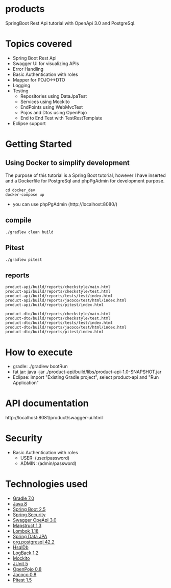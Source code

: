 # products
SpringBoot Rest Api tutorial with OpenApi 3.0 and PostgreSql.

# Topics covered
- Spring Boot Rest Api
- Swagger UI for visualizing APIs
- Error Handling
- Basic Authentication with roles
- Mapper for POJO<->DTO
- Logging
- Testing
    - Repositories using DataJpaTest
    - Services using Mockito
    - EndPoints using WebMvcTest
    - Pojos and Dtos using OpenPojo
    - End to End Test with TestRestTemplate
- Eclipse support

# Getting Started
## Using Docker to simplify development
The purpose of this tutorial is a Spring Boot tutorial, however I have inserted and a Dockerfile for PostgreSql and phpPgAdmin for development purpose.

    cd docker_dev
    docker-compose up
 - you can use phpPgAdmin (http://localhost:8080/)

## compile
    ./gradlew clean build

## Pitest
    ./gradlew pitest

## reports
    product-api/build/reports/checkstyle/main.html
    product-api/build/reports/checkstyle/test.html
    product-api/build/reports/tests/test/index.html
    product-api/build/reports/jacoco/test/html/index.html
    product-api/build/reports/pitest/index.html

    product-dto/build/reports/checkstyle/main.html
    product-dto/build/reports/checkstyle/test.html
    product-dto/build/reports/tests/test/index.html
    product-dto/build/reports/jacoco/test/html/index.html
    product-dto/build/reports/pitest/index.html

# How to execute
- gradle: ./gradlew bootRun
- fat jar: java -jar ./product-api/build/libs/product-api-1.0-SNAPSHOT.jar
- Eclipse: import "Existing Gradle project", select product-api and "Run Application"

# API documentation
http://localhost:8081/product/swagger-ui.html

# Security
 - Basic Authentication with roles
   - USER: (user/password)
   - ADMIN: (admin/password)

# Technologies used
- [Gradle 7.0](https://gradle.org/)
- [Java 8](http://www.oracle.com/technetwork/java/javaee/overview/index.html)
- [Spring Boot 2.5](https://spring.io/projects/spring-boot)
- [Spring Security](https://spring.io/projects/spring-security)
- [Swagger OpeApi 3.0](https://swagger.io/specification/)
- [Mapstruct 1.3](https://mapstruct.org/)
- [Lombok 1.18](https://projectlombok.org/)
- [Spring Data JPA](https://projects.spring.io/spring-data-jpa)
- [org.postgresql 42.2](https://jdbc.postgresql.org/)
- [HsqlDb](http://hsqldb.org/)
- [LogBack 1.2](https://logback.qos.ch/)
- [Mockito](https://site.mockito.org/)
- [JUnit 5](https://junit.org/junit5/)
- [OpenPojo 0.8](https://github.com/OpenPojo)
- [Jacoco 0.8](https://www.jacoco.org/)
- [Pitest 1.5](https://pitest.org/)
